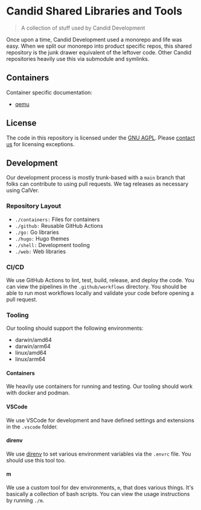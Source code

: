 # Candid Shared Libraries and Tools

> A collection of stuff used by Candid Development

Once upon a time, Candid Development used a monorepo and life was easy.  When we split our monorepo into product specific repos, this shared repository is the junk drawer equivalent of the leftover code.  Other Candid repositories heavily use this via submodule and symlinks.

## Containers

Container specific documentation:

- [qemu](./containers/qemu/README.md)

## License

The code in this repository is licensed under the [GNU AGPL](https://www.gnu.org/licenses/agpl-3.0.en.html).  Please [contact us](mailto:info@candid.dev) for licensing exceptions.

## Development

Our development process is mostly trunk-based with a `main` branch that folks can contribute to using pull requests.  We tag releases as necessary using CalVer.

### Repository Layout

- `./containers:` Files for containers
- `./github:` Reusable GitHub Actions
- `./go:` Go libraries
- `./hugo:` Hugo themes
- `./shell:` Development tooling
- `./web:` Web libraries

### CI/CD

We use GitHub Actions to lint, test, build, release, and deploy the code.  You can view the pipelines in the `.github/workflows` directory.  You should be able to run most workflows locally and validate your code before opening a pull request.

### Tooling

Our tooling should support the following environments:

- darwin/amd64
- darwin/arm64
- linux/amd64
- linux/arm64

#### Containers

We heavily use containers for running and testing.  Our tooling should work with docker and podman.

#### VSCode

We use VSCode for development and have defined settings and extensions in the `.vscode` folder.

#### direnv

We use [direnv](https://direnv.net/) to set various environment variables via the `.envrc` file.  You should use this tool too.

#### m

We use a custom tool for dev environments, `m`, that does various things.  It's basically a collection of bash scripts.  You can view the usage instructions by running `./m`.
